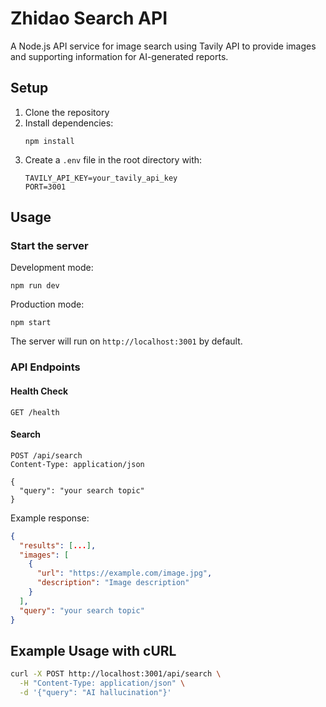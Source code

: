 # Zhidao Search API

A Node.js API service for image search using Tavily API to provide images and supporting information for AI-generated reports.

## Setup

1. Clone the repository
2. Install dependencies:
   ```
   npm install
   ```
3. Create a `.env` file in the root directory with:
   ```
   TAVILY_API_KEY=your_tavily_api_key
   PORT=3001
   ```

## Usage

### Start the server

Development mode:
```
npm run dev
```

Production mode:
```
npm start
```

The server will run on `http://localhost:3001` by default.

### API Endpoints

#### Health Check
```
GET /health
```

#### Search
```
POST /api/search
Content-Type: application/json

{
  "query": "your search topic"
}
```

Example response:
```json
{
  "results": [...],
  "images": [
    {
      "url": "https://example.com/image.jpg",
      "description": "Image description"
    }
  ],
  "query": "your search topic"
}
```

## Example Usage with cURL

```bash
curl -X POST http://localhost:3001/api/search \
  -H "Content-Type: application/json" \
  -d '{"query": "AI hallucination"}'
``` 